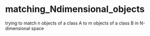 # matching_Ndimensional_objects
trying to match n objects of a class A to m objects of a class B in N-dimensional space
